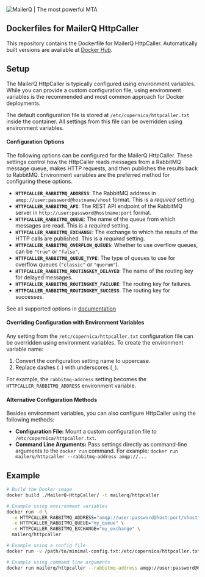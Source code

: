 ![MailerQ | The most powerful MTA](https://media.copernica.com/logos/mailerq-logo.svg "MailerQ | The most powerful MTA")

## Dockerfiles for MailerQ HttpCaller

This repository contains the Dockerfile for MailerQ HttpCaller. Automatically built versions are available at [Docker Hub](https://hub.docker.com/r/mailerq/httpcaller/).

## Setup

The MailerQ HttpCaller is typically configured using environment variables. While you can provide a custom configuration file, using environment variables is the recommended and most common approach for Docker deployments.

The default configuration file is stored at `/etc/copernica/httpcaller.txt` inside the container. All settings from this file can be overridden using environment variables.

#### Configuration Options

The following options can be configured for the MailerQ HttpCaller. These settings control how the HttpCaller reads messages from a RabbitMQ message queue, makes HTTP requests, and then publishes the results back to RabbitMQ. Environment variables are the preferred method for configuring these options.

*   **`HTTPCALLER_RABBITMQ_ADDRESS`**: The RabbitMQ address in `amqp://user:password@hostname/vhost` format. This is a *required* setting.
*   **`HTTPCALLER_RABBITMQ_API`**: The REST API endpoint of the RabbitMQ server in `http://user:password@hostname:port` format.
*   **`HTTPCALLER_RABBITMQ_QUEUE`**: The name of the queue from which messages are read. This is a *required* setting.
*   **`HTTPCALLER_RABBITMQ_EXCHANGE`**: The exchange to which the results of the HTTP calls are published. This is a *required* setting.
*   **`HTTPCALLER_RABBITMQ_OVERFLOW_QUEUES`**: Whether to use overflow queues, can be `"true"` or `"false"`.
*   **`HTTPCALLER_RABBITMQ_QUEUE_TYPE`**: The type of queues to use for overflow queues (`"classic"` or `"quorum"`).
*   **`HTTPCALLER_RABBITMQ_ROUTINGKEY_DELAYED`**: The name of the routing key for delayed messages.
*   **`HTTPCALLER_RABBITMQ_ROUTINGKEY_FAILURE`**: The routing key for failures.
*   **`HTTPCALLER_RABBITMQ_ROUTINGKEY_SUCCESS`**: The routing key for successes.

See all supported options in [documentation](https://www.mailerq.com/documentation/5.13/mailerq-httpcaller)

#### Overriding Configuration with Environment Variables

Any setting from the `/etc/copernica/httpcaller.txt` configuration file can be overridden using environment variables. To create the environment variable name:

1.  Convert the configuration setting name to uppercase.
2.  Replace dashes (`-`) with underscores (`_`).

For example, the `rabbitmq-address` setting becomes the `HTTPCALLER_RABBITMQ_ADDRESS` environment variable.

#### Alternative Configuration Methods

Besides environment variables, you can also configure HttpCaller using the following methods:

*   **Configuration File:** Mount a custom configuration file to `/etc/copernica/httpcaller.txt`.
*   **Command Line Arguments:** Pass settings directly as command-line arguments to the `docker run` command. For example: `docker run mailerq/httpcaller --rabbitmq-address amqp://...`

## Example

```bash
# Build the Docker image
docker build ./MailerQ-HttpCaller/ -t mailerq/httpcaller

# Example using environment variables
docker run -d \
  -e HTTPCALLER_RABBITMQ_ADDRESS="amqp://user:password@host:port/vhost" \
  -e HTTPCALLER_RABBITMQ_QUEUE="my_queue" \
  -e HTTPCALLER_RABBITMQ_EXCHANGE="my_exchange" \
  mailerq/httpcaller

# Example using a config file
docker run -v /path/to/minimal-config.txt:/etc/copernica/httpcaller.txt mailerq/httpcaller

# Example using command line arguments
docker run mailerq/httpcaller --rabbitmq-address amqp://user:password@host:port/vhost --rabbitmq-queue my_queue --rabbitmq-exchange my_exchange
```
